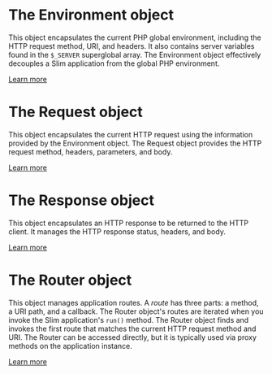 # The Environment object

This object encapsulates the current PHP global environment, including the HTTP request method, URI, and headers. It also contains server variables found in the `$_SERVER` superglobal array. The Environment object effectively decouples a Slim application from the global PHP environment.

[Learn more](environment)

# The Request object

This object encapsulates the current HTTP request using the information provided by the Environment object. The Request object provides the HTTP request method, headers, parameters, and body.

[Learn more](request)

# The Response object

This object encapsulates an HTTP response to be returned to the HTTP client. It manages the HTTP response status, headers, and body.

[Learn more](response)

# The Router object

This object manages application routes. A _route_ has three parts: a method, a URI path, and a callback. The Router object's routes are iterated when you invoke the Slim application's `run()` method. The Router object finds and invokes the first route that matches the current HTTP request method and URI. The Router can be accessed directly, but it is typically used via proxy methods on the application instance.

[Learn more](router)
